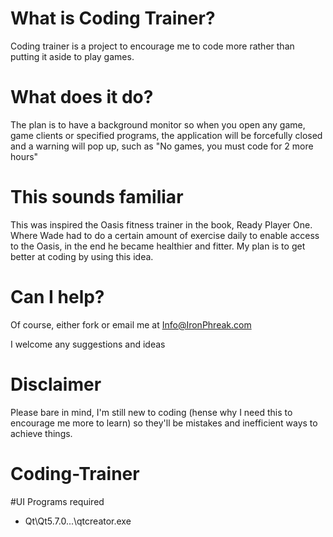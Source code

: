 # What is Coding Trainer?

Coding trainer is a project to encourage me to code more rather than putting it aside to play games.

# What does it do?

The plan is to have a background monitor so when you open any game, game clients or specified programs, the application will be forcefully closed and a warning will pop up, such as "No games, you must code for 2 more hours"

# This sounds familiar

This was inspired the Oasis fitness trainer in the book, Ready Player One. Where Wade had to do a certain amount of exercise daily to enable access to the Oasis, in the end he became healthier and fitter. My plan is to get better at coding by using this idea.

# Can I help?

Of course, either fork or email me at Info@IronPhreak.com

I welcome any suggestions and ideas


# Disclaimer

Please bare in mind, I'm still new to coding (hense why I need this to encourage me more to learn) so they'll be mistakes and inefficient ways to achieve things.

# Coding-Trainer

#UI
Programs required
- Qt\Qt5.7.0\...\qtcreator.exe